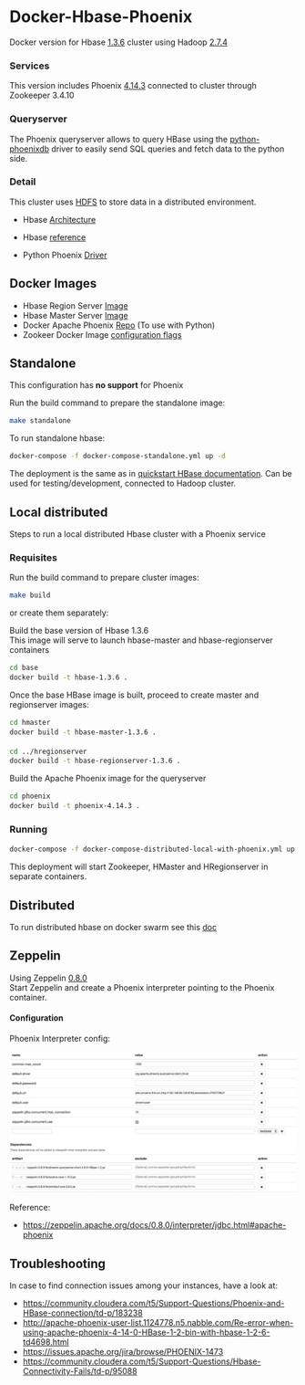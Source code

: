 # Docker-Hbase-Phoenix

Docker version for Hbase [1.3.6](https://hbase.apache.org/downloads.html) cluster using Hadoop [2.7.4](https://archive.apache.org/dist/hadoop/common/hadoop-2.7.4/)  

### Services

This version includes Phoenix [4.14.3](https://mvnrepository.com/artifact/org.apache.phoenix/phoenix-server/4.14.3-HBase-1.3) connected to
cluster through Zookeeper 3.4.10  

### Queryserver

The Phoenix queryserver allows to query HBase using the [python-phoenixdb](https://python-phoenixdb.readthedocs.io/en/latest/) driver
to easily send SQL queries and fetch data to the python side.  

### Detail

This cluster uses [HDFS](https://hadoop.apache.org/docs/r2.7.4/hadoop-project-dist/hadoop-hdfs/HdfsDesign.html) to store data in a distributed environment.  

  - Hbase [Architecture](https://mapr.com/blog/in-depth-look-hbase-architecture/)
  - Hbase [reference](http://hbase.apache.org/book.html)
  
  - Python Phoenix [Driver](https://phoenix.apache.org/python.html)  


## Docker Images

  - Hbase Region Server [Image](https://hub.docker.com/r/bde2020/hbase-regionserver/dockerfile)  
  - Hbase Master Server [Image](https://hub.docker.com/r/bde2020/hbase-master/dockerfile)  
  - Docker Apache Phoenix [Repo](https://github.com/smizy/docker-apache-phoenix) (To use with Python)
  - Zookeer Docker Image [configuration flags](https://hub.docker.com/_/zookeeper)  


## Standalone

This configuration has **no support** for Phoenix  

Run the build command to prepare the standalone image:
```bash
make standalone
```

To run standalone hbase:
```bash
docker-compose -f docker-compose-standalone.yml up -d
```
The deployment is the same as in [quickstart HBase documentation](https://hbase.apache.org/book.html#quickstart).
Can be used for testing/development, connected to Hadoop cluster.


## Local distributed

Steps to run a local distributed Hbase cluster with a Phoenix service  

### Requisites

Run the build command to prepare cluster images:
```bash
make build
```

or create them separately:   

Build the base version of Hbase 1.3.6  
This image will serve to launch hbase-master and hbase-regionserver containers  
```bash
cd base
docker build -t hbase-1.3.6 .
```

Once the base HBase image is built, proceed to create master and regionserver images:
```bash
cd hmaster
docker build -t hbase-master-1.3.6 .

cd ../hregionserver
docker build -t hbase-regionserver-1.3.6 .
```

Build the Apache Phoenix image for the queryserver  
```bash
cd phoenix
docker build -t phoenix-4.14.3 .
```

### Running

```bash
docker-compose -f docker-compose-distributed-local-with-phoenix.yml up -d
```

This deployment will start Zookeeper, HMaster and HRegionserver in separate containers.


## Distributed
To run distributed hbase on docker swarm see this [doc](./distributed/README.md)


## Zeppelin

Using Zeppelin [0.8.0](https://zeppelin.apache.org/docs/0.8.0/)  
Start Zeppelin and create a Phoenix interpreter pointing to the Phoenix container.  

#### Configuration  

Phoenix Interpreter config:  

![Phoenix Interpreter](zeppelin-phoenix-config.png)

Reference:
  - https://zeppelin.apache.org/docs/0.8.0/interpreter/jdbc.html#apache-phoenix


## Troubleshooting

In case to find connection issues among your instances, have a look at:  

  - https://community.cloudera.com/t5/Support-Questions/Phoenix-and-HBase-connection/td-p/183238  
  - http://apache-phoenix-user-list.1124778.n5.nabble.com/Re-error-when-using-apache-phoenix-4-14-0-HBase-1-2-bin-with-hbase-1-2-6-td4698.html  
  - https://issues.apache.org/jira/browse/PHOENIX-1473  
  - https://community.cloudera.com/t5/Support-Questions/Hbase-Connectivity-Fails/td-p/95088  
